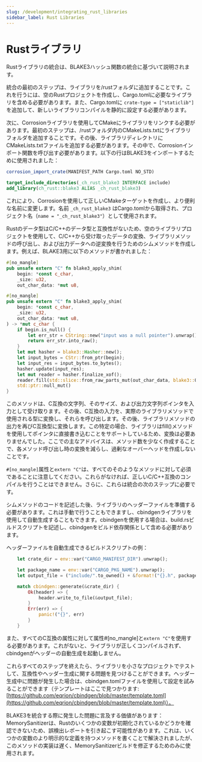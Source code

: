 ```yaml
---
slug: /development/integrating_rust_libraries
sidebar_label: Rust Libraries
---
```



# Rustライブラリ

Rustライブラリの統合は、BLAKE3ハッシュ関数の統合に基づいて説明されます。

統合の最初のステップは、ライブラリを/rustフォルダに追加することです。これを行うには、空のRustプロジェクトを作成し、Cargo.tomlに必要なライブラリを含める必要があります。また、Cargo.tomlに `crate-type = ["staticlib"]` を追加して、新しいライブラリコンパイルを静的に設定する必要があります。

次に、Corrosionライブラリを使用してCMakeにライブラリをリンクする必要があります。最初のステップは、/rustフォルダ内のCMakeLists.txtにライブラリフォルダを追加することです。その後、ライブラリディレクトリにCMakeLists.txtファイルを追加する必要があります。その中で、Corrosionインポート関数を呼び出す必要があります。以下の行はBLAKE3をインポートするために使用されました：

```CMake
corrosion_import_crate(MANIFEST_PATH Cargo.toml NO_STD)

target_include_directories(_ch_rust_blake3 INTERFACE include)
add_library(ch_rust::blake3 ALIAS _ch_rust_blake3)
```

これにより、Corrosionを使用して正しいCMakeターゲットを作成し、より便利な名前に変更します。名前 `_ch_rust_blake3` はCargo.tomlから取得され、プロジェクト名（`name = "_ch_rust_blake3"`）として使用されます。

Rustのデータ型はC/C++のデータ型と互換性がないため、空のライブラリプロジェクトを使用して、C/C++から受け取ったデータの変換、ライブラリメソッドの呼び出し、および出力データへの逆変換を行うためのシムメソッドを作成します。例えば、BLAKE3用に以下のメソッドが書かれました：

```rust
#[no_mangle]
pub unsafe extern "C" fn blake3_apply_shim(
    begin: *const c_char,
    _size: u32,
    out_char_data: *mut u8,
```
```rust
#[no_mangle]
pub unsafe extern "C" fn blake3_apply_shim(
    begin: *const c_char,
    _size: u32,
    out_char_data: *mut u8,
) -> *mut c_char {
    if begin.is_null() {
        let err_str = CString::new("input was a null pointer").unwrap();
        return err_str.into_raw();
    }
    let mut hasher = blake3::Hasher::new();
    let input_bytes = CStr::from_ptr(begin);
    let input_res = input_bytes.to_bytes();
    hasher.update(input_res);
    let mut reader = hasher.finalize_xof();
    reader.fill(std::slice::from_raw_parts_mut(out_char_data, blake3::OUT_LEN));
    std::ptr::null_mut()
}
```

このメソッドは、C互換の文字列、そのサイズ、および出力文字列ポインタを入力として受け取ります。その後、C互換の入力を、実際のライブラリメソッドで使用される型に変換し、それらを呼び出します。その後、ライブラリメソッドの出力を再びC互換型に変換します。この特定の場合、ライブラリはfill()メソッドを使用してポインタに直接書き込むことをサポートしているため、変換は必要ありませんでした。ここでの主なアドバイスは、メソッド数を少なく作成することで、各メソッド呼び出し時の変換を減らし、過剰なオーバーヘッドを作成しないことです。

`#[no_mangle]`属性と`extern "C"`は、すべてのそのようなメソッドに対して必須であることに注意してください。これらがなければ、正しいC/C++互換のコンパイルを行うことはできません。さらに、これらは統合の次のステップに必要です。

シムメソッドのコードを記述した後、ライブラリのヘッダーファイルを準備する必要があります。これは手動で行うこともできますし、cbindgenライブラリを使用して自動生成することもできます。cbindgenを使用する場合は、build.rsビルドスクリプトを記述し、cbindgenをビルド依存関係として含める必要があります。

ヘッダーファイルを自動生成できるビルドスクリプトの例：

```rust
    let crate_dir = env::var("CARGO_MANIFEST_DIR").unwrap();

    let package_name = env::var("CARGO_PKG_NAME").unwrap();
    let output_file = ("include/".to_owned() + &format!("{}.h", package_name)).to_string();

    match cbindgen::generate(&crate_dir) {
        Ok(header) => {
            header.write_to_file(&output_file);
        }
        Err(err) => {
            panic!("{}", err)
        }
    }
```

また、すべてのC互換の属性に対して属性#[no_mangle]と`extern "C"`を使用する必要があります。これがないと、ライブラリが正しくコンパイルされず、cbindgenがヘッダーの自動生成を起動しません。

これらすべてのステップを終えたら、ライブラリを小さなプロジェクトでテストして、互換性やヘッダー生成に関する問題を見つけることができます。ヘッダー生成中に問題が発生した場合は、cbindgen.tomlファイルを使用して設定を試みることができます（テンプレートはここで見つかります: [https://github.com/eqrion/cbindgen/blob/master/template.toml](https://github.com/eqrion/cbindgen/blob/master/template.toml)）。

BLAKE3を統合する際に発生した問題に言及する価値があります：
MemorySanitizerは、Rustのいくつかの変数が初期化されているかどうかを確認できないため、誤検出レポートを引き起こす可能性があります。これは、いくつかの変数のより明示的な定義を持つメソッドを書くことで解決されましたが、このメソッドの実装は遅く、MemorySanitizerビルドを修正するためのみに使用されます。
